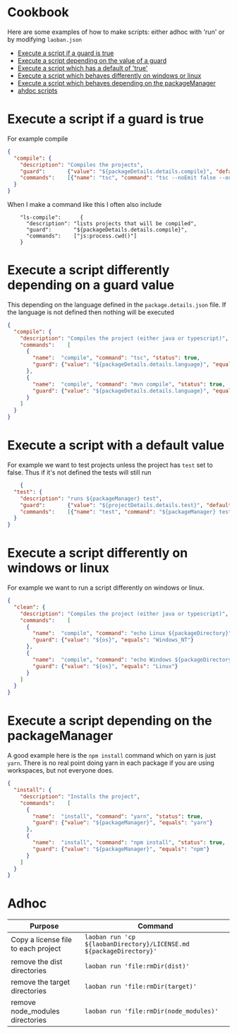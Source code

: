 # Cookbook

Here are some examples of how to make scripts: either adhoc with 'run' or by modifying `laoban.json`

* [Execute a script if a guard is true](#guardTrue)
* [Execute a script depending on the value of a guard](#guardValue)
* [Execute a script which has a default of 'true'](#guardDefault)
* [Execute a script which behaves differently on windows or linux](#guardOs)
* [Execute a script which behaves depending on the packageManager](#packageManager)
* [ahdoc scripts](#adhoc)

<div id="guardTrue"></div>

# Execute a script if a guard is true

For example compile

```json
{
  "compile": {
    "description": "Compiles the projects",
    "guard":       {"value": "${packageDetails.details.compile}", "default": true},
    "commands":    [{"name": "tsc", "command": "tsc --noEmit false --outDir dist", "status": true}]
  }
}
```

When I make a command like this I often also include

```shell
    "ls-compile":      {
      "description": "lists projects that will be compiled",
      "guard":       "${packageDetails.details.compile}",
      "commands":    ["js:process.cwd()"]
    }
```

<div name="guardValue"></div>

# Execute a script differently depending on a guard value

This depending on the language defined in the `package.details.json` file. If the language is not defined then nothing
will be executed

```json
{
  "compile": {
    "description": "Compiles the project (either java or typescript)",
    "commands":    [
      {
        "name":  "compile", "command": "tsc", "status": true,
        "guard": {"value": "${packageDetails.details.language}", "equals": "typescript"}
      },
      {
        "name":  "compile", "command": "mvn compile", "status": true,
        "guard": {"value": "${packageDetails.details.language}", "equals": "java"}
      }
    ]
  }
}
```

<div name="guardDefault"></div>

# Execute a script with a default value

For example we want to test projects unless the project has `test` set to false. Thus if it's not defined the tests will
still run

```json
    {
  "test": {
    "description": "runs ${packageManager} test",
    "guard":       {"value": "${projectDetails.details.test}", "default": true},
    "commands":    [{"name": "test", "command": "${packageManager} test", "status": true}]
  }
}
```

<div name="guardOs"></div>

# Execute a script differently on windows or linux

For example we want to run a script differently on windows or linux.

```json
{
  "clean": {
    "description": "Compiles the project (either java or typescript)",
    "commands":    [
      {
        "name":  "compile", "command": "echo Linux ${packageDirectory}", "status": true,
        "guard": {"value": "${os}", "equals": "Windows_NT"}
      },
      {
        "name":  "compile", "command": "echo Windows ${packageDirectory}", "status": true,
        "guard": {"value": "${os}", "equals": "Linux"}
      }
    ]
  }
}
```

<div name="packageManager"></div>

# Execute a script depending on the packageManager

A good example here is the `npm install` command which on yarn is just `yarn`. There is no real point doing yarn in each
package if you are using workspaces, but not everyone does.

```json
{
  "install": {
    "description": "Installs the project",
    "commands":    [
      {
        "name":  "install", "command": "yarn", "status": true,
        "guard": {"value": "${packageManager}", "equals": "yarn"}
      },
      {
        "name":  "install", "command": "npm install", "status": true,
        "guard": {"value": "${packageManager}", "equals": "npm"}
      }
    ]
  }
}
```

<div name="adhoc"></div>

# Adhoc

| Purpose | Command |
| --- | --- |
| Copy a license file to each project | `laoban run 'cp ${laobanDirectory}/LICENSE.md ${packageDirectory}'` |
| remove the dist directories  | `laoban run 'file:rmDir(dist)'` |
| remove the target directories  | `laoban run 'file:rmDir(target)'` |
| remove node_modules directories  | `laoban run 'file:rmDir(node_modules)'` |
